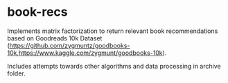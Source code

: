 # book-recs
Implements matrix factorization to return relevant book recommendations based on Goodreads 10k Dataset (https://github.com/zygmuntz/goodbooks-10k,https://www.kaggle.com/zygmunt/goodbooks-10k). 

Includes attempts towards other algorithms and data processing in archive folder. 

